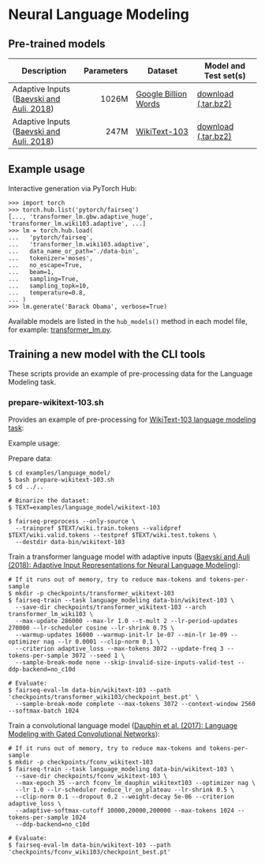 # Neural Language Modeling

## Pre-trained models

Description | Parameters | Dataset | Model and Test set(s)
---|---:|---|---
Adaptive Inputs <br> ([Baevski and Auli, 2018](https://arxiv.org/abs/1809.10853)) | 1026M | [Google Billion Words](https://github.com/ciprian-chelba/1-billion-word-language-modeling-benchmark) | [download (.tar.bz2)](https://dl.fbaipublicfiles.com/fairseq/models/lm/adaptive_lm_gbw_huge.tar.bz2)
Adaptive Inputs <br> ([Baevski and Auli, 2018](https://arxiv.org/abs/1809.10853)) | 247M | [WikiText-103](https://einstein.ai/research/the-wikitext-long-term-dependency-language-modeling-dataset) | [download (.tar.bz2)](https://dl.fbaipublicfiles.com/fairseq/models/lm/adaptive_lm_wiki103.tar.bz2)


## Example usage

Interactive generation via PyTorch Hub:
```
>>> import torch
>>> torch.hub.list('pytorch/fairseq')
[..., 'transformer_lm.gbw.adaptive_huge', 'transformer_lm.wiki103.adaptive', ...]
>>> lm = torch.hub.load(
...   'pytorch/fairseq',
...   'transformer_lm.wiki103.adaptive',
...   data_name_or_path='./data-bin',
...   tokenizer='moses',
...   no_escape=True,
...   beam=1,
...   sampling=True,
...   sampling_topk=10,
...   temperature=0.8,
... )
>>> lm.generate('Barack Obama', verbose=True)
```

Available models are listed in the ``hub_models()`` method in each model file, for example:
[transformer_lm.py](https://github.com/pytorch/fairseq/blob/master/fairseq/models/transformer_lm.py).


## Training a new model with the CLI tools

These scripts provide an example of pre-processing data for the Language Modeling task.

### prepare-wikitext-103.sh

Provides an example of pre-processing for [WikiText-103 language modeling task](https://www.salesforce.com/products/einstein/ai-research/the-wikitext-dependency-language-modeling-dataset/):

Example usage:

Prepare data:
```
$ cd examples/language_model/
$ bash prepare-wikitext-103.sh
$ cd ../..

# Binarize the dataset:
$ TEXT=examples/language_model/wikitext-103

$ fairseq-preprocess --only-source \
  --trainpref $TEXT/wiki.train.tokens --validpref $TEXT/wiki.valid.tokens --testpref $TEXT/wiki.test.tokens \ 
  --destdir data-bin/wikitext-103
```

Train a transformer language model with adaptive inputs ([Baevski and Auli (2018): Adaptive Input Representations for Neural Language Modeling](transformer_lm/README.md)):
```
# If it runs out of memory, try to reduce max-tokens and tokens-per-sample
$ mkdir -p checkpoints/transformer_wikitext-103
$ fairseq-train --task language_modeling data-bin/wikitext-103 \
  --save-dir checkpoints/transformer_wikitext-103 --arch transformer_lm_wiki103 \
  --max-update 286000 --max-lr 1.0 --t-mult 2 --lr-period-updates 270000 --lr-scheduler cosine --lr-shrink 0.75 \
  --warmup-updates 16000 --warmup-init-lr 1e-07 --min-lr 1e-09 --optimizer nag --lr 0.0001 --clip-norm 0.1 \
  --criterion adaptive_loss --max-tokens 3072 --update-freq 3 --tokens-per-sample 3072 --seed 1 \
  --sample-break-mode none --skip-invalid-size-inputs-valid-test --ddp-backend=no_c10d

# Evaluate:
$ fairseq-eval-lm data-bin/wikitext-103 --path 'checkpoints/transformer_wiki103/checkpoint_best.pt' \
  --sample-break-mode complete --max-tokens 3072 --context-window 2560 --softmax-batch 1024
```

Train a convolutional language model ([Dauphin et al. (2017): Language Modeling with Gated Convolutional Networks](conv_lm/README.md)):
```
# If it runs out of memory, try to reduce max-tokens and tokens-per-sample
$ mkdir -p checkpoints/fconv_wikitext-103
$ fairseq-train --task language_modeling data-bin/wikitext-103 \
  --save-dir checkpoints/fconv_wikitext-103 \
  --max-epoch 35 --arch fconv_lm_dauphin_wikitext103 --optimizer nag \
  --lr 1.0 --lr-scheduler reduce_lr_on_plateau --lr-shrink 0.5 \
  --clip-norm 0.1 --dropout 0.2 --weight-decay 5e-06 --criterion adaptive_loss \
  --adaptive-softmax-cutoff 10000,20000,200000 --max-tokens 1024 --tokens-per-sample 1024
  --ddp-backend=no_c10d

# Evaluate:
$ fairseq-eval-lm data-bin/wikitext-103 --path 'checkpoints/fconv_wiki103/checkpoint_best.pt'
```
